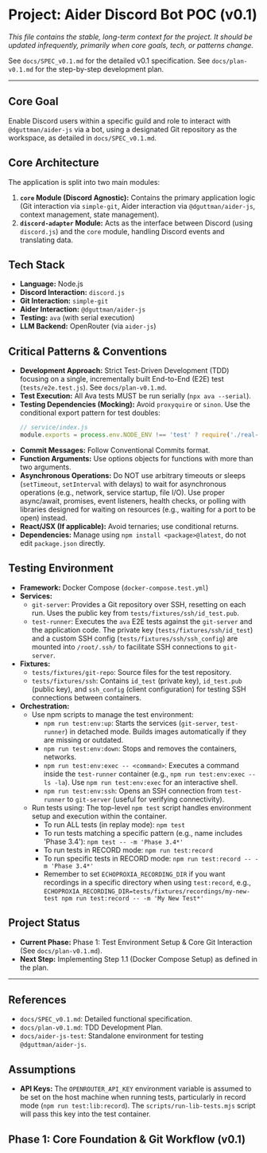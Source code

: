 # Project: Aider Discord Bot POC (v0.1)

*This file contains the stable, long-term context for the project.*
*It should be updated infrequently, primarily when core goals, tech, or patterns change.*

See `docs/SPEC_v0.1.md` for the detailed v0.1 specification.
See `docs/plan-v0.1.md` for the step-by-step development plan.

---

## Core Goal

Enable Discord users within a specific guild and role to interact with `@dguttman/aider-js` via a bot, using a designated Git repository as the workspace, as detailed in `docs/SPEC_v0.1.md`.

## Core Architecture

The application is split into two main modules:

1.  **`core` Module (Discord Agnostic):** Contains the primary application logic (Git interaction via `simple-git`, Aider interaction via `@dguttman/aider-js`, context management, state management).
2.  **`discord-adapter` Module:** Acts as the interface between Discord (using `discord.js`) and the `core` module, handling Discord events and translating data.

## Tech Stack

- **Language:** Node.js
- **Discord Interaction:** `discord.js`
- **Git Interaction:** `simple-git`
- **Aider Interaction:** `@dguttman/aider-js`
- **Testing:** `ava` (with serial execution)
- **LLM Backend:** OpenRouter (via `aider-js`)

## Critical Patterns & Conventions

*   **Development Approach:** Strict Test-Driven Development (TDD) focusing on a single, incrementally built End-to-End (E2E) test (`tests/e2e.test.js`). See `docs/plan-v0.1.md`.
*   **Test Execution:** All Ava tests MUST be run serially (`npx ava --serial`).
*   **Testing Dependencies (Mocking):** Avoid `proxyquire` or `sinon`. Use the conditional export pattern for test doubles:
    ```js
    // service/index.js
    module.exports = process.env.NODE_ENV !== 'test' ? require('./real-service') : require('./fake-service')
    ```
*   **Commit Messages:** Follow Conventional Commits format.
*   **Function Arguments:** Use options objects for functions with more than two arguments.
*   **Asynchronous Operations:** Do NOT use arbitrary timeouts or sleeps (`setTimeout`, `setInterval` with delays) to wait for asynchronous operations (e.g., network, service startup, file I/O). Use proper async/await, promises, event listeners, health checks, or polling with libraries designed for waiting on resources (e.g., waiting for a port to be open) instead.
*   **React/JSX (If applicable):** Avoid ternaries; use conditional returns.
*   **Dependencies:** Manage using `npm install <package>@latest`, do not edit `package.json` directly.

## Testing Environment

- **Framework:** Docker Compose (`docker-compose.test.yml`)
- **Services:**
    - `git-server`: Provides a Git repository over SSH, resetting on each run. Uses the public key from `tests/fixtures/ssh/id_test.pub`.
    - `test-runner`: Executes the `ava` E2E tests against the `git-server` and the application code. The private key (`tests/fixtures/ssh/id_test`) and a custom SSH config (`tests/fixtures/ssh/ssh_config`) are mounted into `/root/.ssh/` to facilitate SSH connections to `git-server`.
- **Fixtures:**
    - `tests/fixtures/git-repo`: Source files for the test repository.
    - `tests/fixtures/ssh`: Contains `id_test` (private key), `id_test.pub` (public key), and `ssh_config` (client configuration) for testing SSH connections between containers.
- **Orchestration:**
    - Use npm scripts to manage the test environment:
        - `npm run test:env:up`: Starts the services (`git-server`, `test-runner`) in detached mode. Builds images automatically if they are missing or outdated.
        - `npm run test:env:down`: Stops and removes the containers, networks.
        - `npm run test:env:exec -- <command>`: Executes a command inside the `test-runner` container (e.g., `npm run test:env:exec -- ls -la`). Use `npm run test:env:exec` for an interactive shell.
        - `npm run test:env:ssh`: Opens an SSH connection from `test-runner` to `git-server` (useful for verifying connectivity).
    - Run tests using: The top-level `npm test` script handles environment setup and execution within the container.
        - To run ALL tests (in replay mode): `npm test`
        - To run tests matching a specific pattern (e.g., name includes 'Phase 3.4'): `npm test -- -m 'Phase 3.4*'`
        - To run tests in RECORD mode: `npm run test:record`
        - To run specific tests in RECORD mode: `npm run test:record -- -m 'Phase 3.4*'`
        - Remember to set `ECHOPROXIA_RECORDING_DIR` if you want recordings in a specific directory when using `test:record`, e.g., `ECHOPROXIA_RECORDING_DIR=tests/fixtures/recordings/my-new-test npm run test:record -- -m 'My New Test*'`

## Project Status

- **Current Phase:** Phase 1: Test Environment Setup & Core Git Interaction (See `docs/plan-v0.1.md`).
- **Next Step:** Implementing Step 1.1 (Docker Compose Setup) as defined in the plan.

---

## References

- `docs/SPEC_v0.1.md`: Detailed functional specification.
- `docs/plan-v0.1.md`: TDD Development Plan.
- `docs/aider-js-test`: Standalone environment for testing `@dguttman/aider-js`.

## Assumptions

- **API Keys:** The `OPENROUTER_API_KEY` environment variable is assumed to be set on the host machine when running tests, particularly in record mode (`npm run test:lib:record`). The `scripts/run-lib-tests.mjs` script will pass this key into the test container.

## Phase 1: Core Foundation & Git Workflow (v0.1)



